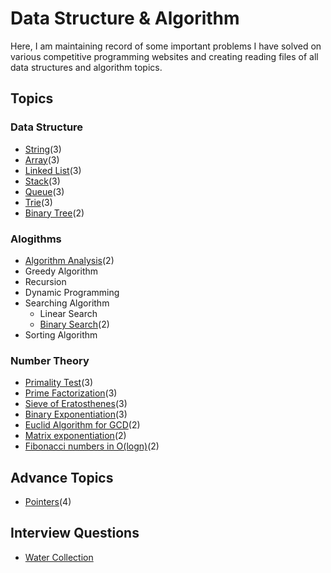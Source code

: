 # Data Structure & Algorithm

Here, I am maintaining record of some important problems I have solved on various competitive programming websites and creating reading files of all data structures and algorithm topics.

## Topics

### Data Structure

- [String](data-structure/string.md)(3)
- [Array](data-structure/array.md)(3)
- [Linked List](data-structure/linked_list.md)(3)
- [Stack](data-structure/stack.md)(3)
- [Queue](data-structure/queue.md)(3)
- [Trie](data-structure/trie.md)(3)
- [Binary Tree](data-structure/binary_tree.md)(2)

### Alogithms

- [Algorithm Analysis](algorithm/algorithm_analysis.md)(2)
- Greedy Algorithm
- Recursion
- Dynamic Programming
- Searching Algorithm
    - Linear Search
    - [Binary Search](algorithm/binary_search.md)(2)
- Sorting Algorithm

### Number Theory

- [Primality Test](number-theory/primality_test.md)(3)
- [Prime Factorization](number-theory/prime_factorization.md)(3)
- [Sieve of Eratosthenes](number-theory/primality_test.md)(3)
- [Binary Exponentiation](number-theory/binary_exponentiation.md)(3)
- [Euclid Algorithm for GCD](number-theory/euclid_algorithm.md)(2)
- [Matrix exponentiation](number-theory/matrix_exponentiation.md)(2)
- [Fibonacci numbers in O(logn)](number-theory/fibonacci_numbers.md)(2)

## Advance Topics

- [Pointers](other/pointers.md)(4)

## Interview Questions

- [Water Collection](https://pl.kotl.in/WIm1Q0B1w?theme=darcula)

